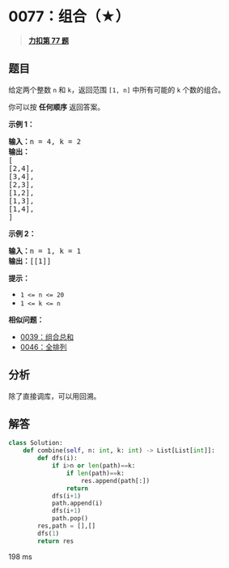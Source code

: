 # 0077：组合（★）


> <u>**[力扣第 77 题](https://leetcode.cn/problems/combinations/)**</u>

## 题目

<p>给定两个整数 <code>n</code> 和 <code>k</code>，返回范围 <code>[1, n]</code> 中所有可能的 <code>k</code> 个数的组合。</p>

<p>你可以按 <strong>任何顺序</strong> 返回答案。</p>



<p><strong>示例 1：</strong></p>

<pre>
<strong>输入：</strong>n = 4, k = 2
<strong>输出：</strong>
[
[2,4],
[3,4],
[2,3],
[1,2],
[1,3],
[1,4],
]</pre>

<p><strong>示例 2：</strong></p>

<pre>
<strong>输入：</strong>n = 1, k = 1
<strong>输出：</strong>[[1]]</pre>



<p><strong>提示：</strong></p>

<ul>
<li><code>1 <= n <= 20</code></li>
<li><code>1 <= k <= n</code></li>
</ul>


**相似问题：**
- [0039：组合总和](/leetcode/0039)
- [0046：全排列](/leetcode/0046)


## 分析


除了直接调库，可以用回溯。

## 解答

```python
class Solution:
    def combine(self, n: int, k: int) -> List[List[int]]:
        def dfs(i):
            if i>n or len(path)==k:
                if len(path)==k:
                    res.append(path[:])
                return
            dfs(i+1)
            path.append(i)
            dfs(i+1)
            path.pop()
        res,path = [],[]
        dfs(1)
        return res
```
198 ms
